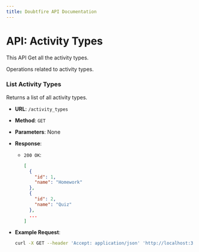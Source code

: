 ```yaml
---
title: Doubtfire API Documentation
---
```


# API: Activity Types

This API Get all the activity types. 

Operations related to activity types.

### List Activity Types
Returns a list of all activity types.

- **URL**: `/activity_types`
- **Method**: `GET`
- **Parameters**: None
- **Response**:
  - `200 OK`:
    ```json
    [
      {
        "id": 1,
        "name": "Homework"
      },
      {
        "id": 2,
        "name": "Quiz"
      },
      ...
    ]
    ```

- **Example Request**:
  ```bash
  curl -X GET --header 'Accept: application/json' 'http://localhost:3000/api/activity_types'